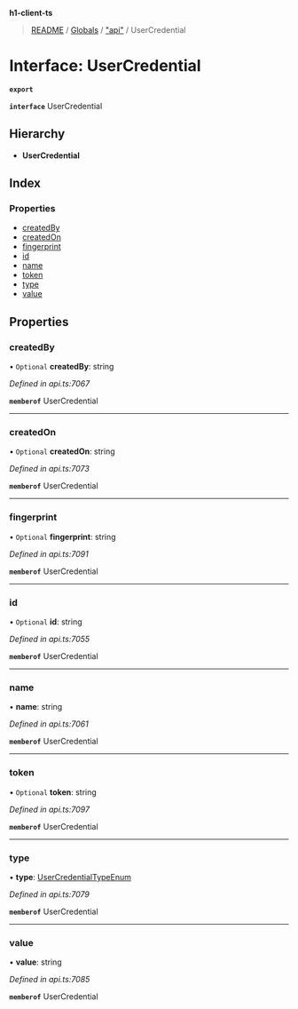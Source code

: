 **h1-client-ts**

> [README](../README.md) / [Globals](../globals.md) / ["api"](../modules/_api_.md) / UserCredential

# Interface: UserCredential

**`export`** 

**`interface`** UserCredential

## Hierarchy

* **UserCredential**

## Index

### Properties

* [createdBy](_api_.usercredential.md#createdby)
* [createdOn](_api_.usercredential.md#createdon)
* [fingerprint](_api_.usercredential.md#fingerprint)
* [id](_api_.usercredential.md#id)
* [name](_api_.usercredential.md#name)
* [token](_api_.usercredential.md#token)
* [type](_api_.usercredential.md#type)
* [value](_api_.usercredential.md#value)

## Properties

### createdBy

• `Optional` **createdBy**: string

*Defined in api.ts:7067*

**`memberof`** UserCredential

___

### createdOn

• `Optional` **createdOn**: string

*Defined in api.ts:7073*

**`memberof`** UserCredential

___

### fingerprint

• `Optional` **fingerprint**: string

*Defined in api.ts:7091*

**`memberof`** UserCredential

___

### id

• `Optional` **id**: string

*Defined in api.ts:7055*

**`memberof`** UserCredential

___

### name

•  **name**: string

*Defined in api.ts:7061*

**`memberof`** UserCredential

___

### token

• `Optional` **token**: string

*Defined in api.ts:7097*

**`memberof`** UserCredential

___

### type

•  **type**: [UserCredentialTypeEnum](../enums/_api_.usercredentialtypeenum.md)

*Defined in api.ts:7079*

**`memberof`** UserCredential

___

### value

•  **value**: string

*Defined in api.ts:7085*

**`memberof`** UserCredential
